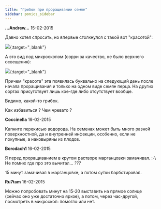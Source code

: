 ```yaml
---
title: "Грибок при проращивании семян"
sidebar: ponics_sidebar
---
```


**...Andrew...** 15-02-2015

Давно хотел спросить, но впервые столкнулся с такой вот "красотой":

[![](/imagehost2/thumbs/20150215215535.jpg)](https://t.me/ponics_ru_files/13669){:target="_blank"}

А это вид под микроскопом (сорри за качество, не было верхнего освещения):

[![](/imagehost2/thumbs/20150214200247.jpg)](https://t.me/ponics_ru_files/13670){:target="_blank"}

Причем "красота" эта появилась буквально на следующий день после начала проращивания и только на одном виде семян перца. На других сортах присутствует лишь кое-где либо отсутствует вообще.

Видимо, какой-то грибок.

Как избавиться ? Чем чревато ?


**Coccinella** 16-02-2015

Капните перекисью водорода. На семенах может быть много разной поверхностной, да и внутренней инфекции, особенно, если не покупные, а наковыряны из плодов.


**Borodach1** 16-02-2015

Я перед проращиванием в крутом растворе марганцовки замачивал. :-\ Не помню где про это вычитал... *???*

15 минут замачивал в марганцовке, а потом сутки барботировал.


**Ru7tam** 16-02-2015

Можно попробовать минут на 15-20 выставить на прямое солнце (сейчас оно уже достаточно яркое), а потом, через час-другой, посмотреть в микроскоп: помогло или нет.


